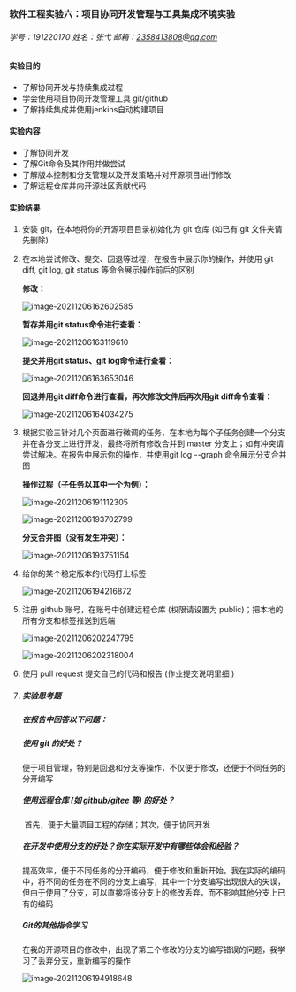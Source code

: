 ### 软件工程实验六：项目协同开发管理与工具集成环境实验

###### 学号：191220170			姓名：张弋			邮箱：2358413808@qq.com



#### 实验目的

- 了解协同开发与持续集成过程
- 学会使用项目协同开发管理工具 git/github
- 了解持续集成并使用jenkins自动构建项目



#### 实验内容

- 了解协同开发
- 了解Git命令及其作用并做尝试
- 了解版本控制和分支管理以及开发策略并对开源项目进行修改
- 了解远程仓库并向开源社区贡献代码



#### 实验结果

1. 安装 git，在本地将你的开源项目目录初始化为 git 仓库 (如已有.git 文件夹请先删除)

2. 在本地尝试修改、提交、回退等过程，在报告中展示你的操作，并使用 git diff, git log, git status 等命令展示操作前后的区别

   **修改：**

   ![image-20211206162602585](C:\Users\86176\AppData\Roaming\Typora\typora-user-images\image-20211206162602585.png)

   **暂存并用git status命令进行查看：**

   ![image-20211206163119610](C:\Users\86176\AppData\Roaming\Typora\typora-user-images\image-20211206163119610.png)

   **提交并用git status、git log命令进行查看：**

   ![image-20211206163653046](C:\Users\86176\AppData\Roaming\Typora\typora-user-images\image-20211206163653046.png)

   **回退并用git diff命令进行查看，再次修改文件后再次用git diff命令查看：**

   ![image-20211206164034275](C:\Users\86176\AppData\Roaming\Typora\typora-user-images\image-20211206164034275.png)

   

3. 根据实验三针对几个页面进行微调的任务，在本地为每个子任务创建一个分支并在各分支上进行开发，最终将所有修改合并到 master 分支上；如有冲突请尝试解决。在报告中展示你的操作，并使用git log --graph 命令展示分支合并图

   **操作过程（子任务以其中一个为例）：**

   ![image-20211206191112305](C:\Users\86176\AppData\Roaming\Typora\typora-user-images\image-20211206191112305.png)

   ![image-20211206193702799](C:\Users\86176\AppData\Roaming\Typora\typora-user-images\image-20211206193702799.png)

   **分支合并图（没有发生冲突）：**

   ![image-20211206193751154](C:\Users\86176\AppData\Roaming\Typora\typora-user-images\image-20211206193751154.png)

   

4. 给你的某个稳定版本的代码打上标签

   ![image-20211206194216872](C:\Users\86176\AppData\Roaming\Typora\typora-user-images\image-20211206194216872.png)

   

5. 注册 github 账号，在账号中创建远程仓库 (权限请设置为 public)；把本地的所有分支和标签推送到远端

   ![image-20211206202247795](C:\Users\86176\AppData\Roaming\Typora\typora-user-images\image-20211206202247795.png)

   ![image-20211206202318004](C:\Users\86176\AppData\Roaming\Typora\typora-user-images\image-20211206202318004.png)

   

6. 使用 pull request 提交自己的代码和报告 (作业提交说明里细 )

7. ##### 实验思考题

   ##### 在报告中回答以下问题：

   ##### 	使用 git 的好处？

   ​	便于项目管理，特别是回退和分支等操作，不仅便于修改，还便于不同任务的分开编写

   ##### 	使用远程仓库 (如 github/gitee 等) 的好处？

   ​	首先，便于大量项目工程的存储；其次，便于协同开发

   ##### 	在开发中使用分支的好处？你在实际开发中有哪些体会和经验？

   ​	提高效率，便于不同任务的分开编码，便于修改和重新开始。我在实际的编码中，将不同的任务在不同的分支上编写，其中一个分支编写出现很大的失误，但由于使用了分支，可以直接将该分支上的修改丢弃，而不影响其他分支上已有的编码

   ##### Git的其他指令学习

   ​	在我的开源项目的修改中，出现了第三个修改的分支的编写错误的问题，我学习了丢弃分支，重新编写的操作

   ![image-20211206194918648](C:\Users\86176\AppData\Roaming\Typora\typora-user-images\image-20211206194918648.png)